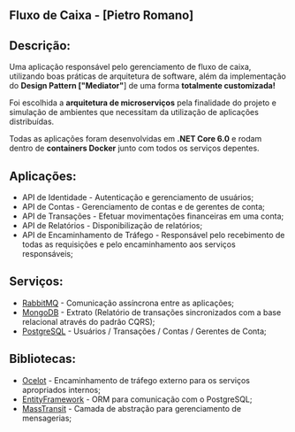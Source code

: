 ## Fluxo de Caixa - [Pietro Romano]

## Descrição:
Uma aplicação responsável pelo gerenciamento de fluxo de caixa, utilizando boas práticas de arquitetura de software, além da implementação do **Design Pattern ["Mediator"**] de uma forma **totalmente customizada!**


Foi escolhida a **arquitetura de microserviços** pela finalidade do projeto e simulação de ambientes que necessitam da utilização de aplicações distribuídas.

Todas as aplicações foram desenvolvidas em **.NET Core 6.0** e rodam dentro de **containers Docker** junto com todos os serviços depentes.


## Aplicações:
* API de Identidade - Autenticação e gerenciamento de usuários;
* API de Contas - Gerenciamento de contas e de gerentes de conta;
* API de Transações - Efetuar movimentações financeiras em uma conta;
* API de Relatórios - Disponibilização de relatórios;
* API de Encaminhamento de Tráfego - Responsável pelo recebimento de todas as requisições e pelo encaminhamento aos serviços responsáveis;


## Serviços:
* [RabbitMQ](https://www.rabbitmq.com/) - Comunicação assíncrona entre as aplicações;
* [MongoDB](https://www.mongodb.com/) - Extrato (Relatório de transações sincronizados com a base relacional através do padrão CQRS);
* [PostgreSQL](https://www.postgresql.org/) - Usuários / Transações / Contas / Gerentes de Conta;


## Bibliotecas:
* [Ocelot](https://ocelot.readthedocs.io/en/latest/introduction/gettingstarted.html) - Encaminhamento de tráfego externo para os serviços apropriados internos;
* [EntityFramework](https://learn.microsoft.com/en-us/ef/) - ORM para comunicação com o PostgreSQL;
* [MassTransit](https://masstransit-project.com/) - Camada de abstração para gerenciamento de mensagerias;
